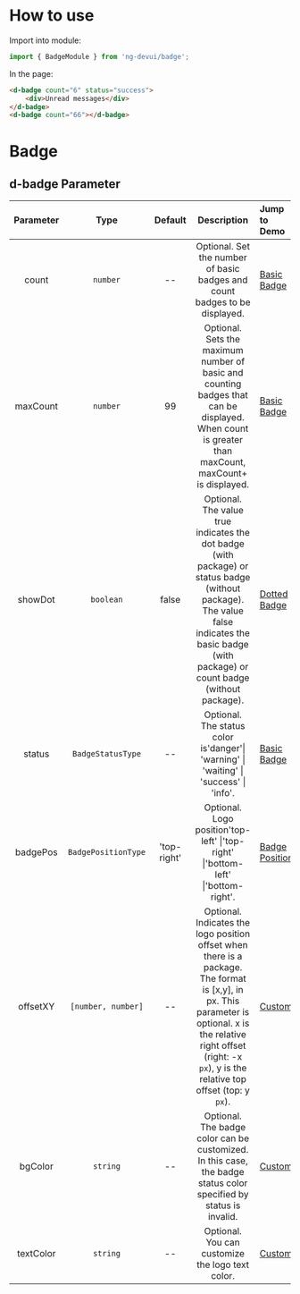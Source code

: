 # How to use
Import into module:
```ts
import { BadgeModule } from 'ng-devui/badge';
```

In the page:
```html
<d-badge count="6" status="success">
    <div>Unread messages</div>
</d-badge>
<d-badge count="66"></d-badge>
```
# Badge

## d-badge Parameter

| Parameter | Type | Default | Description | Jump to Demo |Global Config| 
| :----------------: | :---------: | :------------: | :-----: | :--------------------------------------------------------------------------- | :--------------------------- |
| count | `number` | -- | Optional. Set the number of basic badges and count badges to be displayed. | [Basic Badge](demo#badge-basic) |
| maxCount | `number` | 99 | Optional. Sets the maximum number of basic and counting badges that can be displayed. When count is greater than maxCount, maxCount+ is displayed. | [Basic Badge](demo#badge-basic) |
| showDot | `boolean` | false | Optional. The value true indicates the dot badge (with package) or status badge (without package). The value false indicates the basic badge (with package) or count badge (without package). | [Dotted Badge](demo#badge-dot) |
| status |`BadgeStatusType` | -- | Optional. The status color is'danger'\| 'warning' \| 'waiting' \| 'success' \| 'info'. | [Basic Badge](demo#badge-basic) |
| badgePos | `BadgePositionType` | 'top-right' | Optional. Logo position'top-left' \|'top-right' \|'bottom-left' \|'bottom-right'. | [Badge Position](demo#position) |
| offsetXY | `[number, number]` | -- |Optional. Indicates the logo position offset when there is a package. The format is [x,y], in px. This parameter is optional. x is the relative right offset (right: -x `px`), y is the relative top offset (top: y `px`). | [Custom](demo#custom) |
| bgColor | `string` | -- | Optional. The badge color can be customized. In this case, the badge status color specified by status is invalid.| [Custom](demo#custom) |
| textColor | `string` | -- | Optional. You can customize the logo text color. | [Custom](demo#custom) |
